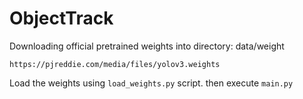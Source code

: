 # ObjectTrack
Downloading official pretrained weights into directory: data/weight
```
https://pjreddie.com/media/files/yolov3.weights
```
Load the weights using `load_weights.py` script. then execute `main.py`




    
